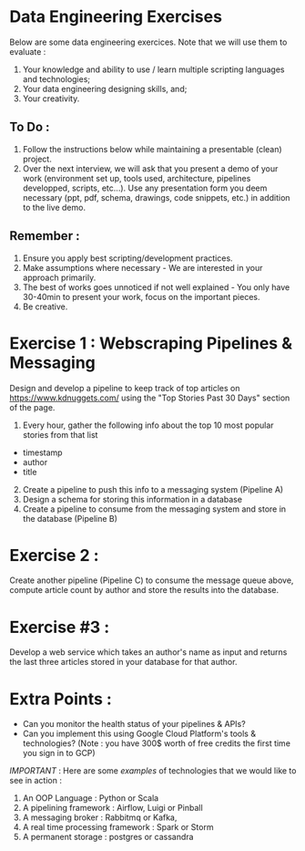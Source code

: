# Data Engineering Exercises

Below are some data engineering exercices. Note that we will use them to evaluate : 
1. Your knowledge and ability to use / learn multiple scripting languages and technologies;
2. Your data engineering designing skills, and;
3. Your creativity.

## To Do : 
1. Follow the instructions below while maintaining a presentable (clean) project. 
2. Over the next interview, we will ask that you present a demo of your work (environment set up, tools used, architecture, pipelines developped, scripts, etc...).
Use any presentation form you deem necessary (ppt, pdf, schema, drawings, code snippets, etc.) in addition to the live demo.

## Remember : 
1. Ensure you apply best scripting/development practices.
2. Make assumptions where necessary - We are interested in your approach primarily.
3. The best of works goes unnoticed if not well explained - You only have 30-40min to present your work, focus on the important pieces.
4. Be creative.

# Exercise 1 : Webscraping Pipelines & Messaging

Design and develop a pipeline to keep track of top articles on https://www.kdnuggets.com/ using the "Top Stories Past 30 Days" section of the page. 
1. Every hour, gather the following info about the top 10 most popular stories from that list
  * timestamp
  * author
  * title
2. Create a pipeline to push this info to a messaging system (Pipeline A)
3. Design a schema for storing this information in a database
4. Create a pipeline to consume from the messaging system and store in the database (Pipeline B)

# Exercise 2 : 
Create another pipeline (Pipeline C) to consume the message queue above, compute article count by author and store the results into the database.

# Exercise #3 : 
Develop a web service which takes an author's name as input and returns the last three articles stored in your database for that author.

# Extra Points : 
* Can you monitor the health status of your pipelines & APIs?
* Can you implement this using Google Cloud Platform's tools & technologies? (Note : you have 300$ worth of free credits the first time you sign in to GCP)

*IMPORTANT* : Here are some *examples* of technologies that we would like to see in action :
1. An OOP Language : Python or Scala
2. A pipelining framework : Airflow, Luigi or Pinball
3. A messaging broker : Rabbitmq or Kafka,
4. A real time processing framework : Spark or Storm
5. A permanent storage : postgres or cassandra
